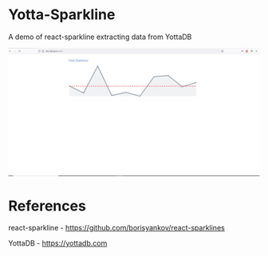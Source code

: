 # Yotta-Sparkline

A demo of react-sparkline extracting data from YottaDB

![Alt text](vitals.JPG?raw=true "view")

#  References

react-sparkline - https://github.com/borisyankov/react-sparklines

YottaDB - https://yottadb.com
